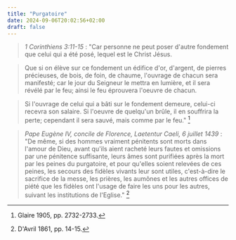 ```yaml
---
title: "Purgatoire"
date: 2024-09-06T20:02:56+02:00
draft: false
---
```



> *1 Corinthiens 3:11-15* : "Car personne ne peut poser d'autre fondement que celui qui a été posé, lequel est le Christ Jésus. 

> Que si on élève sur ce fondement un édifice d'or, d'argent, de pierres précieuses, de bois, de foin, de chaume, l'ouvrage de chacun sera manifesté; car le jour du Seigneur le mettra en lumière, et il sera révélé par le feu; ainsi le feu éprouvera l'oeuvre de chacun. 

> Si l'ouvrage de celui qui a bâti sur le fondement demeure, celui-ci recevra son salaire. Si l'oeuvre de quelqu'un brûle, il en souffrira la perte; cependant il sera sauvé, mais comme par le feu." [^1]

[^1]: Glaire 1905, pp. 2732-2733.

> *Pape Eugène IV, concile de Florence, Laetentur Caeli, 6 juillet 1439* : "De même, si des hommes vraiment pénitents sont morts dans l'amour de Dieu, avant qu'ils aient racheté leurs fautes et omissions par une pénitence suffisante, leurs âmes sont purifiées après la mort par les peines du purgatoire, et pour qu'elles soient relevées de ces peines, les secours des fidèles vivants leur sont utiles, c'est-à-dire le sacrifice de la messe, les prières, les aumônes et les autres offices de piété que les fidèles ont l'usage de faire les uns pour les autres, suivant les institutions de l'Eglise." [^2]

[^2]: D'Avril 1861, pp. 14-15.
